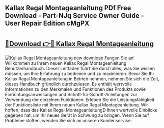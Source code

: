 ## Kallax Regal Montageanleitung PDf Free Download - Part-NJq Service Owner Guide - User Repair Edition cMgPX

# <h2><a href="http://df6nq3h.blite.top/?on=Kallax+Regal+Montageanleitung">🔗Download 👉🔴 Kallax Regal Montageanleitung</a></h2>

[![Kallax Regal Montageanleitung new download](https://i.imgur.com/lujVjoI.png)](http://df6nq3h.blite.top/?on=Kallax+Regal+Montageanleitung)
Fangen Sie an! Willkommen zu Ihrem neuen Kallax Regal Montageanleitung Benutzerhandbuch. Dieser Leitfaden führt Sie durch alles, was Sie wissen müssen, um Ihre Erfahrung zu bedienen und zu maximieren. Bevor Sie Ihr Kallax Regal Montageanleitung in Betrieb nehmen, nehmen Sie sich die Zeit, dieses Handbuch gründlich durchzulesen. Es enthält wertvolle Informationen zu den Merkmalen und Funktionen des Produkts sowie Einrichtungsanweisungen und Schritt-für-Schritt-Anleitungen zur Verwendung der einzelnen Funktionen. Erleben Sie die Leistungsfähigkeit der Funktionsliste mit Ihrem neuen Kallax Regal Montageanleitung. Wir hoffen, dass das Kallax Regal MontageanleitungD Ihnen wertvolle Einblicke gegeben hat, um Ihr neues Gerät in Schwung zu bringen. Wenn Sie auf Probleme stoßen, wenden Sie sich an unseren Kundenservice.
